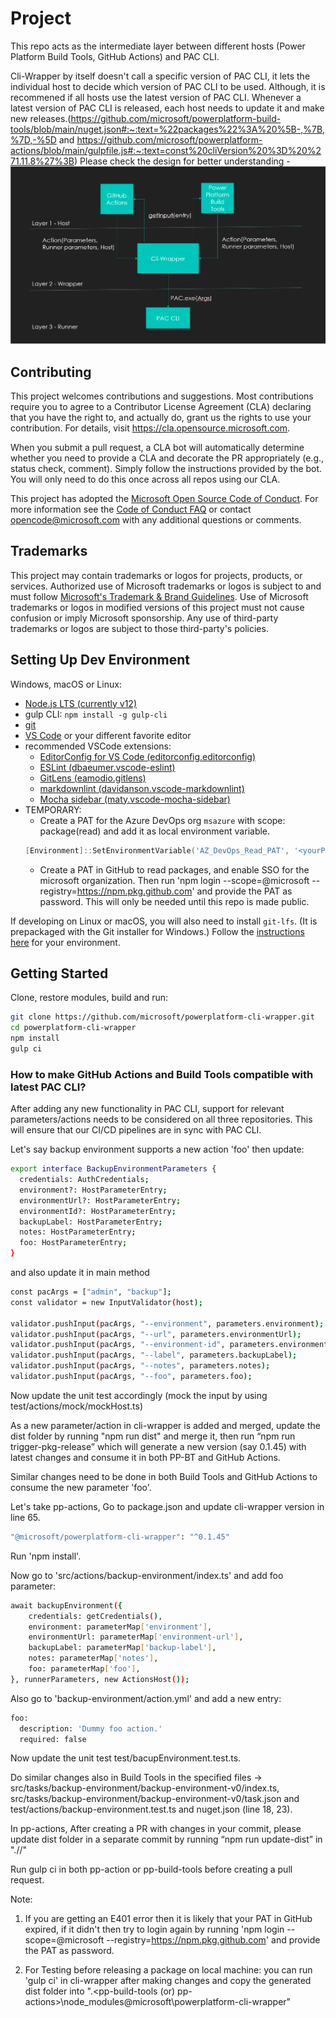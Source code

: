 # Project

This repo acts as the intermediate layer between different hosts (Power Platform Build Tools, GitHub Actions) and PAC CLI.

Cli-Wrapper by itself doesn't call a specific version of PAC CLI, it lets the individual host to decide which version of PAC CLI to be used. Although, it is recommened if all hosts use the latest version of PAC CLI. Whenever a latest version of PAC CLI is released, each host needs to update it and make new releases.(https://github.com/microsoft/powerplatform-build-tools/blob/main/nuget.json#:~:text=%22packages%22%3A%20%5B-,%7B,%7D,-%5D and https://github.com/microsoft/powerplatform-actions/blob/main/gulpfile.js#:~:text=const%20cliVersion%20%3D%20%271.11.8%27%3B)
Please check the design for better understanding - ![Architecture](/images/Architecture.PNG)

## Contributing

This project welcomes contributions and suggestions.  Most contributions require you to agree to a
Contributor License Agreement (CLA) declaring that you have the right to, and actually do, grant us
the rights to use your contribution. For details, visit https://cla.opensource.microsoft.com.

When you submit a pull request, a CLA bot will automatically determine whether you need to provide
a CLA and decorate the PR appropriately (e.g., status check, comment). Simply follow the instructions
provided by the bot. You will only need to do this once across all repos using our CLA.

This project has adopted the [Microsoft Open Source Code of Conduct](https://opensource.microsoft.com/codeofconduct/).
For more information see the [Code of Conduct FAQ](https://opensource.microsoft.com/codeofconduct/faq/) or
contact [opencode@microsoft.com](mailto:opencode@microsoft.com) with any additional questions or comments.

## Trademarks

This project may contain trademarks or logos for projects, products, or services. Authorized use of Microsoft 
trademarks or logos is subject to and must follow 
[Microsoft's Trademark & Brand Guidelines](https://www.microsoft.com/en-us/legal/intellectualproperty/trademarks/usage/general).
Use of Microsoft trademarks or logos in modified versions of this project must not cause confusion or imply Microsoft sponsorship.
Any use of third-party trademarks or logos are subject to those third-party's policies.

## Setting Up Dev Environment

Windows, macOS or Linux:

- [Node.js LTS (currently v12)](https://nodejs.org/en/download/)
- gulp CLI: ```npm install -g gulp-cli```
- [git](https://git-scm.com/downloads)
- [VS Code](https://code.visualstudio.com/Download) or your different favorite editor
- recommended VSCode extensions:
  - [EditorConfig for VS Code (editorconfig.editorconfig)](https://github.com/editorconfig/editorconfig-vscode)
  - [ESLint (dbaeumer.vscode-eslint)](https://github.com/Microsoft/vscode-eslint)
  - [GitLens (eamodio.gitlens)](https://github.com/eamodio/vscode-gitlens)
  - [markdownlint (davidanson.vscode-markdownlint)](https://github.com/DavidAnson/vscode-markdownlint)
  - [Mocha sidebar (maty.vscode-mocha-sidebar)](https://github.com/maty21/mocha-sidebar)
- TEMPORARY:
  - Create a PAT for the Azure DevOps org ```msazure``` with scope: package(read) and add it as local environment variable.
  ```Powershell
  [Environment]::SetEnvironmentVariable('AZ_DevOps_Read_PAT', '<yourPAT>', [EnvironmentVariableTarget]::User)
  ```
  - Create a PAT in GitHub to read packages, and enable SSO for the microsoft organization. Then run 'npm login --scope=@microsoft --registry=https://npm.pkg.github.com' and provide the PAT as password. This will only be needed until this repo is made public.

If developing on Linux or macOS, you will also need to install `git-lfs`.  (It is prepackaged with the Git installer for Windows.)  Follow the [instructions here](https://docs.github.com/en/github/managing-large-files/installing-git-large-file-storage) for your environment.

## Getting Started

Clone, restore modules, build and run:

```bash
git clone https://github.com/microsoft/powerplatform-cli-wrapper.git
cd powerplatform-cli-wrapper
npm install
gulp ci
```

### How to make GitHub Actions and Build Tools compatible with latest PAC CLI?

After adding any new functionality in PAC CLI, support for relevant parameters/actions needs to be considered on all three repositories.
This will ensure that our CI/CD pipelines are in sync with PAC CLI.

Let's say backup environment supports a new action 'foo' then update:

```bash
export interface BackupEnvironmentParameters {
  credentials: AuthCredentials;
  environment?: HostParameterEntry;
  environmentUrl?: HostParameterEntry;
  environmentId?: HostParameterEntry;
  backupLabel: HostParameterEntry;
  notes: HostParameterEntry;
  foo: HostParameterEntry;
}
```

and also update it in main method

```bash
const pacArgs = ["admin", "backup"];
const validator = new InputValidator(host);

validator.pushInput(pacArgs, "--environment", parameters.environment);
validator.pushInput(pacArgs, "--url", parameters.environmentUrl);
validator.pushInput(pacArgs, "--environment-id", parameters.environmentId);
validator.pushInput(pacArgs, "--label", parameters.backupLabel);
validator.pushInput(pacArgs, "--notes", parameters.notes);
validator.pushInput(pacArgs, "--foo", parameters.foo);
```

Now update the unit test accordingly (mock the input by using test/actions/mock/mockHost.ts)

As a new parameter/action in cli-wrapper is added and merged, update the dist folder by running "npm run dist" and merge it, then run “npm run trigger-pkg-release” which will generate a new version (say 0.1.45) with latest changes and consume it in both PP-BT and GitHub Actions.

Similar changes need to be done in both Build Tools and GitHub Actions to consume the new parameter 'foo'.

Let's take pp-actions, Go to package.json and update cli-wrapper version in line 65.

```bash
"@microsoft/powerplatform-cli-wrapper": "^0.1.45"
```

Run 'npm install'.

Now go to 'src/actions/backup-environment/index.ts' and add foo parameter:

```bash
await backupEnvironment({
    credentials: getCredentials(),
    environment: parameterMap['environment'],
    environmentUrl: parameterMap['environment-url'],
    backupLabel: parameterMap['backup-label'],
    notes: parameterMap['notes'],
    foo: parameterMap['foo'],
}, runnerParameters, new ActionsHost());
```

Also go to 'backup-environment/action.yml' and add a new entry:

```bash
foo:
  description: 'Dummy foo action.'
  required: false
```

Now update the unit test test/bacupEnvironment.test.ts.

Do similar changes also in Build Tools in the specified files -> src/tasks/backup-environment/backup-environment-v0/index.ts, src/tasks/backup-environment/backup-environment-v0/task.json and test/actions/backup-environment.test.ts and nuget.json (line 18, 23).

In pp-actions, After creating a PR with changes in your commit, please update dist folder in a separate commit by running “npm run update-dist” in "./<pp-actions>/"

Run gulp ci in both pp-action or pp-build-tools before creating a pull request.

Note:

1) If you are getting an E401 error then it is likely that your PAT in GitHub expired, if it didn't then try to login again by running 'npm login --scope=@microsoft --registry=https://npm.pkg.github.com' and provide the PAT as password.

2) For Testing before releasing a package on local machine: you can run 'gulp ci' in cli-wrapper after making changes and copy the generated dist folder into ".\<pp-build-tools (or) pp-actions>\node_modules\@microsoft\powerplatform-cli-wrapper"
